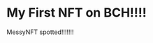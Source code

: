 # My First NFT on BCH!!!!
MessyNFT spotted!!!!!!!
                                                                                                                                                   